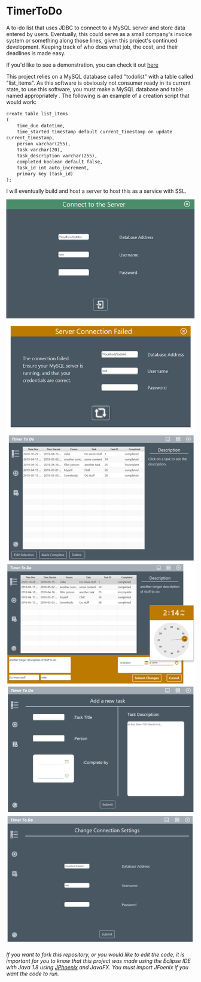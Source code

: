 # TimerToDo
A to-do list that uses JDBC to connect to a MySQL server and store data entered by users. Eventually, this could serve as a small company's invoice system or something along those lines, given this project's continued development. Keeping track of who does what job, the cost, and their deadlines is made easy. 

If you'd like to see a demonstration, you can check it out [here](www.youtube.com)

This project relies on a MySQL database called "todolist" with a table called "list_items". As this software is obviously not consumer ready in its current state, to use this software, you must make a MySQL database and table named appropriately . The following is an example of a creation script that would work:

```
create table list_items
(
	time_due datetime, 
	time_started timestamp default current_timestamp on update current_timestamp, 
	person varchar(255), 
	task varchar(20), 
	task_description varchar(255),
	completed boolean default false, 
	task_id int auto_increment,
	primary key (task_id)
);
```

I will eventually build and host a server to host this as a service with SSL.

![](demoImages/Demo1.png)
![](demoImages/Demo2.png)
![](demoImages/Demo3.png)
![](demoImages/Demo4.png)
![](demoImages/Demo5.png)
![](demoImages/Demo6.png)


###### If you want to fork this repository, or you would like to edit the code, it is important for you to know that this project was made using the Eclipse IDE with Java 1.8 using [JPhoenix](https://github.com/jfoenixadmin/JFoenix) and JavaFX. You must import JFoenix if you want the code to run.
